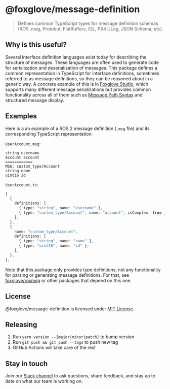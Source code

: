 # @foxglove/message-definition

> Defines common TypeScript types for message definition schemas (ROS .msg, Protobuf, FlatBuffers, IDL, PX4 ULog, JSON Schema, etc).

## Why is this useful?

Several interface definition languages exist today for describing the structure of messages. These languages are often used to generate code for serialization and deserialization of messages. This package defines a common representation in TypeScript for interface definitions, sometimes referred to as message definitions, so they can be reasoned about in a generic way. A concrete example of this is in [Foxglove Studio](https://github.com/foxglove/studio), which supports many different message serializations but provides common functionality across all of them such as [Message Path Syntax](https://foxglove.dev/docs/studio/app-concepts/message-path-syntax) and structured message display.

## Examples

Here is a an example of a ROS 2 message definition (`.msg` file) and its corresponding TypeScript representation:

`UserAccount.msg`:

```
string username
Account account
============
MSG: custom_type/Account
string name
uint16 id
```

`UserAccount.ts`:

```typescript
[
  {
    definitions: [
      { type: "string", name: "username" },
      { type: "custom_type/Account", name: "account", isComplex: true },
    ],
  },
  {
    name: "custom_type/Account",
    definitions: [
      { type: "string", name: "name" },
      { type: "uint16", name: "id" },
    ],
  },
];
```

Note that this package only provides type definitions, not any functionality for parsing or generating message definitions. For that, see [foxglove/rosmsg](https://github.com/foxglove/rosmsg) or other packages that depend on this one.

## License

@foxglove/message-definition is licensed under [MIT License](https://opensource.org/licenses/MIT).

## Releasing

1. Run `yarn version --[major|minor|patch]` to bump version
2. Run `git push && git push --tags` to push new tag
3. GitHub Actions will take care of the rest

## Stay in touch

Join our [Slack channel](https://foxglove.dev/join-slack) to ask questions, share feedback, and stay up to date on what our team is working on.
